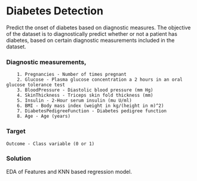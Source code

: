 # Diabetes Detection 

Predict the onset of diabetes based on diagnostic measures.
The objective of the dataset is to diagnostically predict whether or not a patient has diabetes, based on certain diagnostic measurements included in the dataset.

### **Diagnostic measurements,**

        1. Pregnancies - Number of times pregnant
        2. Glucose - Plasma glucose concentration a 2 hours in an oral glucose tolerance test
        3. BloodPressure - Diastolic blood pressure (mm Hg)
        4. SkinThickness - Triceps skin fold thickness (mm)
        5. Insulin - 2-Hour serum insulin (mu U/ml)
        6. BMI - Body mass index (weight in kg/(height in m)^2)
        7. DiabetesPedigreeFunction - Diabetes pedigree function
        8. Age - Age (years)

### **Target**

    Outcome - Class variable (0 or 1)
    
### Solution

EDA of Features and KNN based regression model.
